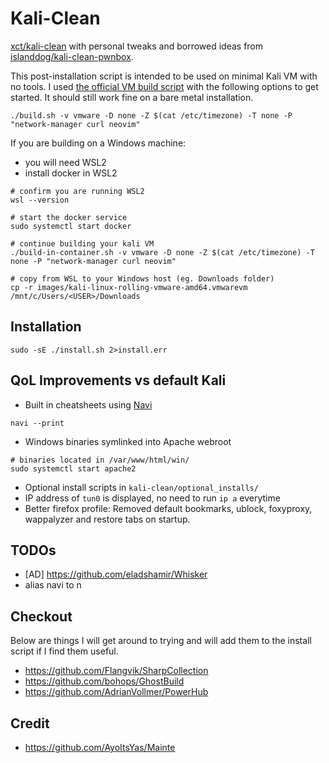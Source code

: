 # Kali-Clean

[xct/kali-clean](https://github.com/xct/kali-clean) with personal tweaks and borrowed ideas from [islanddog/kali-clean-pwnbox](https://github.com/islanddog/kali-clean-pwnbox).

This post-installation script is intended to be used on minimal Kali VM with no tools. I used [the official VM build script](https://gitlab.com/kalilinux/build-scripts/kali-vm) with the following options to get started. It should still work fine on a bare metal installation.

```
./build.sh -v vmware -D none -Z $(cat /etc/timezone) -T none -P "network-manager curl neovim"
```

If you are building on a Windows machine:

- you will need WSL2
- install docker in WSL2

```
# confirm you are running WSL2
wsl --version

# start the docker service
sudo systemctl start docker

# continue building your kali VM
./build-in-container.sh -v vmware -D none -Z $(cat /etc/timezone) -T none -P "network-manager curl neovim"

# copy from WSL to your Windows host (eg. Downloads folder)
cp -r images/kali-linux-rolling-vmware-amd64.vmwarevm /mnt/c/Users/<USER>/Downloads
```

## Installation

```
sudo -sE ./install.sh 2>install.err
```

## QoL Improvements vs default Kali
- Built in cheatsheets using [Navi](https://github.com/denisidoro/navi)
```
navi --print
```
- Windows binaries symlinked into Apache webroot
```
# binaries located in /var/www/html/win/
sudo systemctl start apache2
```
- Optional install scripts in `kali-clean/optional_installs/`
- IP address of `tun0` is displayed, no need to run `ip a` everytime
- Better firefox profile: Removed default bookmarks, ublock, foxyproxy, wappalyzer and restore tabs on startup.

## TODOs

- [AD] https://github.com/eladshamir/Whisker
- alias navi to n

## Checkout
Below are things I will get around to trying and will add them to the install script if I find them useful.
- https://github.com/Flangvik/SharpCollection
- https://github.com/bohops/GhostBuild
- https://github.com/AdrianVollmer/PowerHub

## Credit
- https://github.com/AyoItsYas/Mainte
